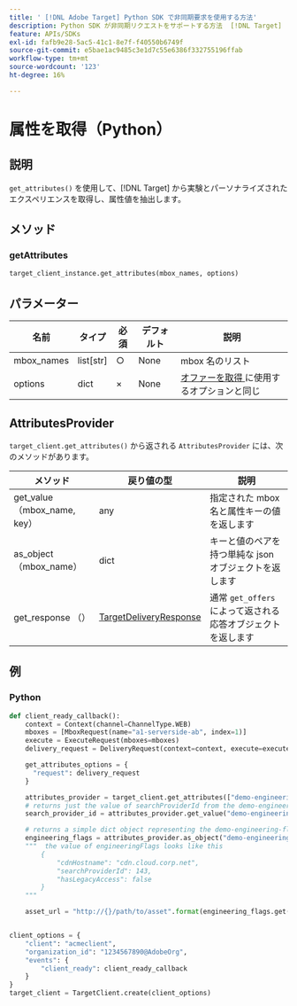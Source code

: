 ```yaml
---
title: ' [!DNL Adobe Target] Python SDK で非同期要求を使用する方法'
description: Python SDK が非同期リクエストをサポートする方法  [!DNL Target]  説明します。これにより、有効なターゲット時間をゼロに減らすことができます。
feature: APIs/SDKs
exl-id: fafb9e28-5ac5-41c1-8e7f-f40550b6749f
source-git-commit: e5bae1ac9485c3e1d7c55e6386f332755196ffab
workflow-type: tm+mt
source-wordcount: '123'
ht-degree: 16%

---
```


# 属性を取得（Python）

## 説明

`get_attributes()` を使用して、[!DNL Target] から実験とパーソナライズされたエクスペリエンスを取得し、属性値を抽出します。


## メソッド

### getAttributes

```python {line-numbers="true"}
target_client_instance.get_attributes(mbox_names, options)
```

## パラメーター

| 名前 | タイプ | 必須 | デフォルト | 説明 |
| --- | --- | --- | --- | --- |
| mbox_names | list[str] | ○ | None | mbox 名のリスト |
| options | dict | × | None | [ オファーを取得 ](get-offers.md) に使用するオプションと同じ |

## AttributesProvider

`target_client.get_attributes()` から返される `AttributesProvider` には、次のメソッドがあります。

| メソッド | 戻り値の型 | 説明 |
| --- | --- | --- |
| get_value （mbox_name, key） | any | 指定された mbox 名と属性キーの値を返します |
| as_object （mbox_name） | dict | キーと値のペアを持つ単純な json オブジェクトを返します |
| get_response （） | [TargetDeliveryResponse](https://github.com/adobe/target-python-sdk/blob/main/target_python_sdk/types/target_delivery_response.py) | 通常 `get_offers` によって返される応答オブジェクトを返します |

## 例

### Python

```python {line-numbers="true"}
def client_ready_callback():
    context = Context(channel=ChannelType.WEB)
    mboxes = [MboxRequest(name="a1-serverside-ab", index=1)]
    execute = ExecuteRequest(mboxes=mboxes)
    delivery_request = DeliveryRequest(context=context, execute=execute)

    get_attributes_options = {
      "request": delivery_request
    }

    attributes_provider = target_client.get_attributes(["demo-engineering-flags"], get_attributes_options)
    # returns just the value of searchProviderId from the demo-engineering-flags mbox offer
    search_provider_id = attributes_provider.get_value("demo-engineering-flags", "searchProviderId")

    # returns a simple dict object representing the demo-engineering-flags mbox offer
    engineering_flags = attributes_provider.as_object("demo-engineering-flags")
    """  the value of engineeringFlags looks like this
        {
            "cdnHostname": "cdn.cloud.corp.net",
            "searchProviderId": 143,
            "hasLegacyAccess": false
        }
    """

    asset_url = "http://{}/path/to/asset".format(engineering_flags.get("cdnHostname"))


client_options = {
    "client": "acmeclient",
    "organization_id": "1234567890@AdobeOrg",
    "events": {
        "client_ready": client_ready_callback
    }
}
target_client = TargetClient.create(client_options)
```
